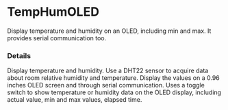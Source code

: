 # TempHumOLED
Display temperature and humidity on an OLED, including min and max. It provides serial communication too.

### Details
Display temperature and humidity. Use a DHT22 sensor to acquire data about room relative humidity and temperature. Display the values on a 0.96 inches OLED screen and through serial communication. Uses a toggle switch to show temperature or humidity data on the OLED display, including actual value, min and max values, elapsed time.
